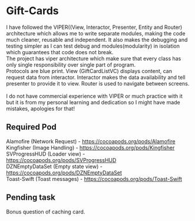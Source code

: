 # Gift-Cards
I have followed the VIPER((View, Interactor, Presenter, Entity and Router) architecture which allows me to write separate modules, making the code much cleaner, reusable and independent. It also makes the debugging and testing simpler as I can test debug and modules(modularity) in isolation which guarantees that code does not break.<br/>
The project has viper architecture which make sure that every class has only single responsibility over single part of program.</br>
Protocols are blue print. View (GiftCardListVC) displays content, can request data from interactor. Interactor makes the data availability and tell presenter to provide it to view. 
Router is used to navigate between screens.</br></br>
I do not have commercial experience with VIPER or much practice with it but it is from my personal learning and dedication so I might have made mistakes, apologies for that!

## Required Pod
Alamofire (Network Request) - https://cocoapods.org/pods/Alamofire <br/>
Kingfisher (Image Handling) - https://cocoapods.org/pods/Kingfisher <br/>
SVProgressHUD (Loader view) - https://cocoapods.org/pods/SVProgressHUD <br/>
DZNEmptyDataSet (Empty state view) - https://cocoapods.org/pods/DZNEmptyDataSet <br/>
Toast-Swift (Toast messages) - https://cocoapods.org/pods/Toast-Swift

## Pending task
Bonus question of caching card.
